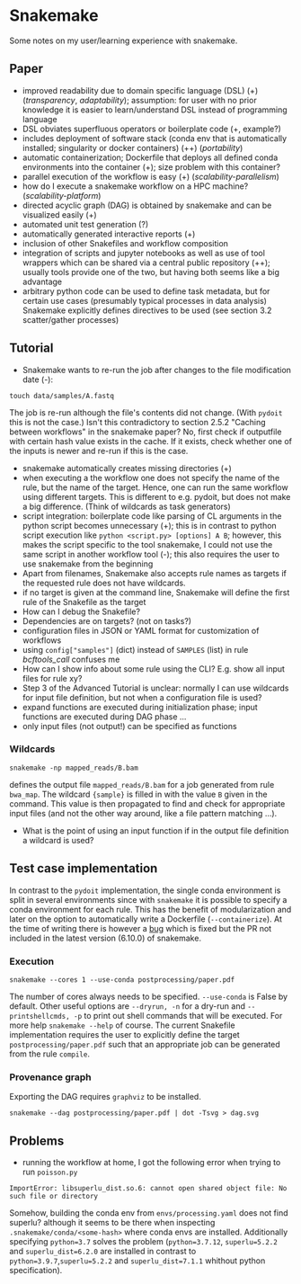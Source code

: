 # Snakemake
Some notes on my user/learning experience with snakemake.

## Paper
* improved readability due to domain specific language (DSL) (+) (*transparency*, *adaptability*); assumption: for user with no prior knowledge it is easier to learn/understand DSL instead of programming language
* DSL obviates superfluous operators or boilerplate code (+, example?)
* includes deployment of software stack (conda env that is automatically installed; singularity or docker containers) (++) (*portability*)
* automatic containerization; Dockerfile that deploys all defined conda environments into the container (+); size problem with this container?
* parallel execution of the workflow is easy (+) (*scalability-parallelism*)
* how do I execute a snakemake workflow on a HPC machine? (*scalability-platform*)
* directed acyclic graph (DAG) is obtained by snakemake and can be visualized easily (+)
* automated unit test generation (?)
* automatically generated interactive reports (+)
* inclusion of other Snakefiles and workflow composition
* integration of scripts and jupyter notebooks as well as use of tool wrappers which can be shared via a central public repository (++); usually tools provide one of the two, but having both seems like a big advantage
* arbitrary python code can be used to define task metadata, but for certain use cases (presumably typical processes in data analysis) Snakemake explicitly defines directives to be used (see section 3.2 scatter/gather processes)


## Tutorial
* Snakemake wants to re-run the job after changes to the file modification date (-):
```
touch data/samples/A.fastq
```
The job is re-run although the file's contents did not change.
(With `pydoit` this is not the case.)
Isn't this contradictory to section 2.5.2 "Caching between workflows" in the snakemake paper? No, first check if outputfile with certain hash value exists in the cache. If it exists, check whether one of the inputs is newer and re-run if this is the case.

* snakemake automatically creates missing directories (+)
* when executing a the workflow one does not specify the name of the rule, but the name of the target. Hence, one can run the same workflow using different targets. This is different to e.g. pydoit, but does not make a big difference. (Think of wildcards as task generators)
* script integration: boilerplate code like parsing of CL arguments in the python script becomes unnecessary (+); this is in contrast to python script execution like `python <script.py> [options] A B`; however, this makes the script specific to the tool snakemake, I could not use the same script in another workflow tool (-); this also requires the user to use snakemake from the beginning
* Apart from filenames, Snakemake also accepts rule names as targets if the requested rule does not have wildcards.
* if no target is given at the command line, Snakemake will define the first rule of the Snakefile as the target
* How can I debug the Snakefile?
* Dependencies are on targets? (not on tasks?)
* configuration files in JSON or YAML format for customization of workflows
* using `config["samples"]` (dict) instead of `SAMPLES` (list) in rule *bcftools_call* confuses me
* How can I show info about some rule using the CLI? E.g. show all input files for rule xy?
* Step 3 of the Advanced Tutorial is unclear: normally I can use wildcards for input file definition, but not when a configuration file is used?
* expand functions are executed during initialization phase; input functions are executed during DAG phase ...
* only input files (not output!) can be specified as functions


### Wildcards
```
snakemake -np mapped_reads/B.bam
```
defines the output file `mapped_reads/B.bam` for a job generated from rule `bwa_map`. 
The wildcard `{sample}` is filled in with the value `B` given in the command.
This value is then propagated to find and check for appropriate input files (and not the other way around, like a file pattern matching ...).
* What is the point of using an input function if in the output file definition a wildcard is used?


## Test case implementation
In contrast to the `pydoit` implementation, the single conda environment is split in several environments since with `snakemake` it is possible to specify a conda environment for each rule. 
This has the benefit of modularization and later on the option to automatically write a Dockerfile (`--containerize`).
At the time of writing there is however a [bug](https://github.com/snakemake/snakemake/issues/1210) which is fixed but the PR not included in the latest version (6.10.0) of snakemake.

### Execution
```
snakemake --cores 1 --use-conda postprocessing/paper.pdf
```
The number of cores always needs to be specified. `--use-conda` is False by default.
Other useful options are `--dryrun, -n` for a dry-run and `--printshellcmds, -p` to print out shell commands that will be executed.  For more help `snakemake --help` of course.
The current Snakefile implementation requires the user to explicitly define the target `postprocessing/paper.pdf` such that an appropriate job can be generated from the rule `compile`.

### Provenance graph
Exporting the DAG requires `graphviz` to be installed.
```
snakemake --dag postprocessing/paper.pdf | dot -Tsvg > dag.svg
```

## Problems
* running the workflow at home, I got the following error when trying to run `poisson.py`
```
ImportError: libsuperlu_dist.so.6: cannot open shared object file: No such file or directory
```
Somehow, building the conda env from `envs/processing.yaml` does not find superlu? although it seems to be there when inspecting
`.snakemake/conda/<some-hash>` where conda envs are installed. Additionally specifying `python=3.7` solves the problem (`python=3.7.12`, `superlu=5.2.2` and `superlu_dist=6.2.0` are installed in contrast to `python=3.9.7`,`superlu=5.2.2` and `superlu_dist=7.1.1` whithout python specification).
